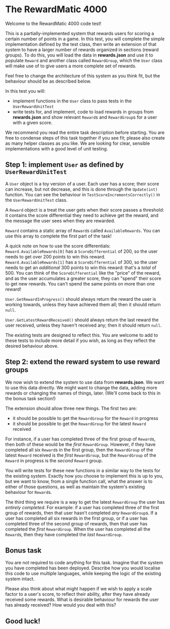 # The RewardMatic 4000
Welcome to the RewardMatic 4000 code test!

This is a partially-implemented system that rewards users for scoring a certain number of points in a game. In this test, you will complete the simple implementation defined by the test class, then write an extension of that system to have a larger number of rewards organized in sections (reward groups). To do this, you will load the data in **rewards.json** and use it to populate `Reward` and another class called `RewardGroup`, which the `User` class will make use of to give users a more complete set of rewards.

Feel free to change the architecture of this system as you think fit, but the behaviour should be as described below.

In this test you will:
- implement functions in the `User` class to pass tests in the `UserRewardUnitTest`
- write tests for, and implement, code to load rewards in groups from **rewards.json** and show relevant `Reward`s and `RewardGroup`s for a user with a given score.

We recommend you read the entire task description before starting. You are free to condense steps of this task together if you see fit; please also create as many helper classes as you like. We are looking for clear, sensible implementations with a good level of unit testing.

## Step 1: implement `User` as defined by `UserRewardUnitTest`

A `User` object is a toy version of a user. Each user has a score; their score can increase, but not decrease, and this is done through the `Update(int)` function. You can see the behaviour in `TestScoreIncrementsCorrectly()` in the `UserRewardUnitTest` class.

A `Reward` object is a treat the user gets when their score passes a threshold: it contains the score differential they need to achieve get the reward, and the message the user sees when they are rewarded.

`Reward` contains a static array of `Reward`s called `AvailableRewards`. You can use this array to complete the first part of the task!

A quick note on how to use the score differentials: `Reward.AvailableRewards[0]` has a `ScoreDifferential` of 200, so the user needs to get over 200 points to win this reward. `Reward.AvailableRewards[1]` has a `ScoreDifferential` of 300, so the user needs to get an *additional* 300 points to win this reward: that's a *total* of 500. You can think of the `ScoreDifferential` like the "price" of the reward, and as the user accumulates a greater score, they can "spend" their score to get new rewards. You can't spend the same points on more than one reward!

`User.GetRewardInProgress()` should always return the reward the user is working towards, unless they have achieved them all; then it should return `null`.

`User.GetLatestRewardReceived()` should always return the last reward the user received, unless they haven't received any; then it should return `null`.

The existing tests are designed to reflect this. You are welcome to add to these tests to include more detail if you wish, as long as they reflect the desired behaviour above.

## Step 2: extend the reward system to use reward groups

We now wish to extend the system to use data from **rewards.json**. We want to use this data directly. We might want to change the data, adding more rewards or changing the names of things, later. (We'll come back to this in the bonus task section!)

The extension should allow three new things. The first two are:
- it should be possible to get the `RewardGroup` for the `Reward` in progress
- it should be possible to get the `RewardGroup` for the latest `Reward` received

For instance, if a user has completed three of the first group of `Reward`s, then both of these would be the *first* `RewardGroup`. However, if they have completed all six `Reward`s in the first group, then the `RewardGroup` of the latest `Reward` received is the *first* `RewardGroup`, but the `RewardGroup` of the `Reward` in progress is the *second* `Reward` group.

You will write tests for these new functions in a similar way to the tests for the existing system. Exactly how you choose to implement this is up to you, but we want to know, from a single function call, what the answer is to either of those questions, as well as maintain the system's existing behaviour for `Reward`s.

The third thing we require is a way to get the latest `RewardGroup` the user has *entirely completed*. For example: if a user has completed three of the first group of rewards, then that user hasn't completed *any* `RewardGroup`s. If a user has completed all six rewards in the first group, or if a user has completed three of the second group of rewards, then that user has completed the *first* `RewardGroup`. When the user has completed all the `Reward`s, then they have completed the *last* `RewardGroup`.

## Bonus task

You are not required to code anything for this task. Imagine that the system you have completed has been deployed. Describe how you would localise this code to use multiple languages, while keeping the logic of the existing system intact.

Please also think about what might happen if we wish to apply a scale factor to a user's score, to reflect their ability, after they have already received some rewards. What is desirable behaviour for rewards the user has already received? How would you deal with this?

## Good luck!
